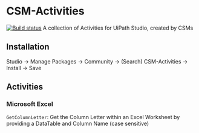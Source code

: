 # CSM-Activities
[![Build status](https://ci.appveyor.com/api/projects/status/pvwmaie8e6si2xmx/branch/master?svg=true)](https://ci.appveyor.com/project/k2zinger/csm-activities/branch/master)
A collection of Activities for UiPath Studio, created by CSMs

## Installation
Studio -> Manage Packages -> Community -> (Search) CSM-Activities -> Install -> Save
## Activities
### Microsoft Excel
`GetColumnLetter`: Get the Column Letter within an Excel Worksheet by providing a DataTable and Column Name (case sensitive)